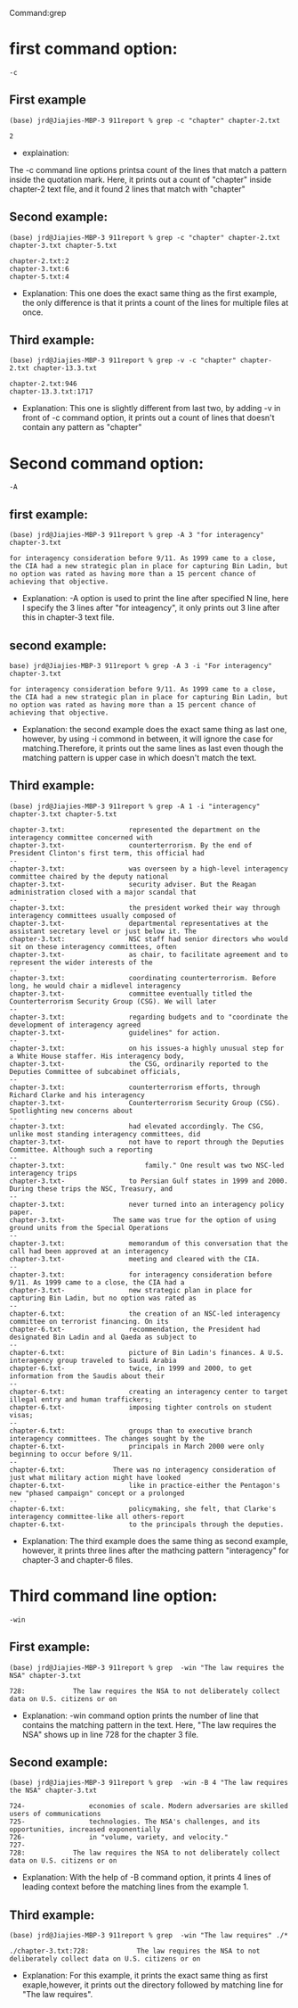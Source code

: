 Command:grep
 
first command option:
=
```
-c
```
 First example
 -
```
(base) jrd@Jiajies-MBP-3 911report % grep -c "chapter" chapter-2.txt 
```
```
2
```
- explaination:

The -c command line options printsa count of the lines that match a pattern inside the quotation mark. Here, it prints out a count of "chapter" inside chapter-2 text file, and it found 2 lines that match with "chapter"

Second example:
-
```
(base) jrd@Jiajies-MBP-3 911report % grep -c "chapter" chapter-2.txt chapter-3.txt chapter-5.txt
```
```
chapter-2.txt:2
chapter-3.txt:6
chapter-5.txt:4
```
- Explanation:
This one does the exact same thing as the first example, the only difference is that it prints a count of the lines for multiple files at once.

Third example:
-
```
(base) jrd@Jiajies-MBP-3 911report % grep -v -c "chapter" chapter-2.txt chapter-13.3.txt
```
```
chapter-2.txt:946
chapter-13.3.txt:1717
```
- Explanation:
This one is slightly different from last two, by adding -v in front of -c command option, it prints out a count of lines that doesn't contain any pattern as "chapter"

 Second command option:
 =
```
-A
```

first example:
-
```
(base) jrd@Jiajies-MBP-3 911report % grep -A 3 "for interagency" chapter-3.txt
```
```
for interagency consideration before 9/11. As 1999 came to a close, the CIA had a new strategic plan in place for capturing Bin Ladin, but no option was rated as having more than a 15 percent chance of achieving that objective.
```
- Explanation:
-A option is used to print the line after specified N line, here I specify the 3 lines after "for inteagency", it only prints out 3 line after this in chapter-3 text file.

second example:
-
```
base) jrd@Jiajies-MBP-3 911report % grep -A 3 -i "For interagency" chapter-3.txt
```
```
for interagency consideration before 9/11. As 1999 came to a close, the CIA had a new strategic plan in place for capturing Bin Ladin, but no option was rated as having more than a 15 percent chance of achieving that objective.
```
- Explanation: the second example does the exact same thing as last one, however, by using -i commond in between, it will ignore the case for matching.Therefore, it prints out the same lines as last even though the matching pattern is upper case in which doesn't match the text.

Third example:
-
```
(base) jrd@Jiajies-MBP-3 911report % grep -A 1 -i "interagency" chapter-3.txt chapter-5.txt
```
```
chapter-3.txt:                represented the department on the interagency committee concerned with
chapter-3.txt-                counterterrorism. By the end of President Clinton's first term, this official had
--
chapter-3.txt:                was overseen by a high-level interagency committee chaired by the deputy national
chapter-3.txt-                security adviser. But the Reagan administration closed with a major scandal that
--
chapter-3.txt:                the president worked their way through interagency committees usually composed of
chapter-3.txt-                departmental representatives at the assistant secretary level or just below it. The
chapter-3.txt:                NSC staff had senior directors who would sit on these interagency committees, often
chapter-3.txt-                as chair, to facilitate agreement and to represent the wider interests of the
--
chapter-3.txt:                coordinating counterterrorism. Before long, he would chair a midlevel interagency
chapter-3.txt-                committee eventually titled the Counterterrorism Security Group (CSG). We will later
--
chapter-3.txt:                regarding budgets and to "coordinate the development of interagency agreed
chapter-3.txt-                guidelines" for action.
--
chapter-3.txt:                on his issues-a highly unusual step for a White House staffer. His interagency body,
chapter-3.txt-                the CSG, ordinarily reported to the Deputies Committee of subcabinet officials,
--
chapter-3.txt:                counterterrorism efforts, through Richard Clarke and his interagency
chapter-3.txt-                Counterterrorism Security Group (CSG). Spotlighting new concerns about
--
chapter-3.txt:                had elevated accordingly. The CSG, unlike most standing interagency committees, did
chapter-3.txt-                not have to report through the Deputies Committee. Although such a reporting
--
chapter-3.txt:                    family." One result was two NSC-led interagency trips
chapter-3.txt-                to Persian Gulf states in 1999 and 2000. During these trips the NSC, Treasury, and
--
chapter-3.txt:                never turned into an interagency policy paper.
chapter-3.txt-            The same was true for the option of using ground units from the Special Operations
--
chapter-3.txt:                memorandum of this conversation that the call had been approved at an interagency
chapter-3.txt-                meeting and cleared with the CIA.
--
chapter-3.txt:                for interagency consideration before 9/11. As 1999 came to a close, the CIA had a
chapter-3.txt-                new strategic plan in place for capturing Bin Ladin, but no option was rated as
--
chapter-6.txt:                the creation of an NSC-led interagency committee on terrorist financing. On its
chapter-6.txt-                recommendation, the President had designated Bin Ladin and al Qaeda as subject to
--
chapter-6.txt:                picture of Bin Ladin's finances. A U.S. interagency group traveled to Saudi Arabia
chapter-6.txt-                twice, in 1999 and 2000, to get information from the Saudis about their
--
chapter-6.txt:                creating an interagency center to target illegal entry and human traffickers;
chapter-6.txt-                imposing tighter controls on student visas;
--
chapter-6.txt:                groups than to executive branch interagency committees. The changes sought by the
chapter-6.txt-                principals in March 2000 were only beginning to occur before 9/11.
--
chapter-6.txt:            There was no interagency consideration of just what military action might have looked
chapter-6.txt-                like in practice-either the Pentagon's new "phased campaign" concept or a prolonged
--
chapter-6.txt:                policymaking, she felt, that Clarke's interagency committee-like all others-report
chapter-6.txt-                to the principals through the deputies.
```
- Explanation:
The third example does the same thing as second example, however, it prints three lines after the mathcing pattern "interagency" for chapter-3 and chapter-6 files.

Third command line option:
=
```
-win
```

First example:
-
```
(base) jrd@Jiajies-MBP-3 911report % grep  -win "The law requires the NSA" chapter-3.txt 
```
```
728:            The law requires the NSA to not deliberately collect data on U.S. citizens or on
```
- Explanation:
-win command option prints the number of line that contains the matching pattern in the text. Here, "The law requires the NSA" shows up in line 728 for the chapter 3 file.

Second example:
-
```
(base) jrd@Jiajies-MBP-3 911report % grep  -win -B 4 "The law requires the NSA" chapter-3.txt
```
```
724-                economies of scale. Modern adversaries are skilled users of communications
725-                technologies. The NSA's challenges, and its opportunities, increased exponentially
726-                in "volume, variety, and velocity."
727-            
728:            The law requires the NSA to not deliberately collect data on U.S. citizens or on
```
- Explanation:
With the help of -B command option, it prints 4 lines of leading context before the matching lines from the example 1.

Third example:
-
```
(base) jrd@Jiajies-MBP-3 911report % grep  -win "The law requires" ./*
```
```
./chapter-3.txt:728:            The law requires the NSA to not deliberately collect data on U.S. citizens or on
```
- Explanation:
For this example, it prints the exact same thing as first exaple,however, it prints out the directory followed by matching line for "The law requires".